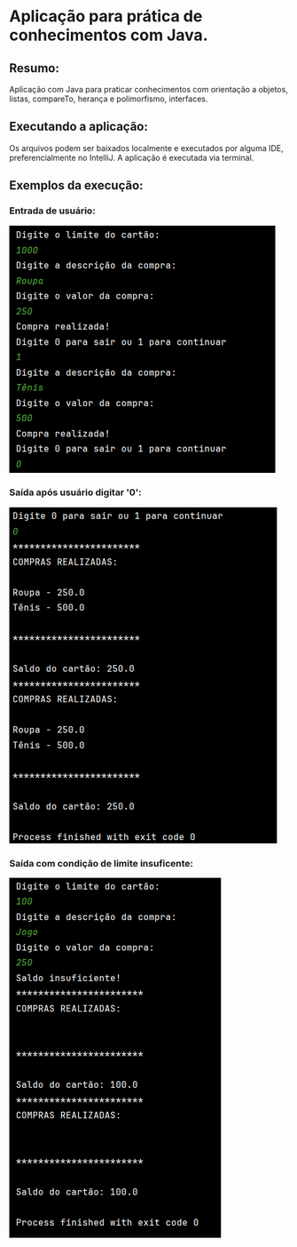 # Aplicação para prática de conhecimentos com Java.
## Resumo:
Aplicação com Java para praticar conhecimentos com orientação a objetos, listas, compareTo, herança e polimorfismo, interfaces.

## Executando a aplicação:
Os arquivos podem ser baixados localmente e executados por alguma IDE, preferencialmente no IntelliJ. A aplicação é executada via terminal.

## Exemplos da execução:
### Entrada de usuário:
![img.png](img/img.png)

### Saída após usuário digitar '0':
![img.png](img/img2.png)

### Saída com condição de limite insuficente:
![img.png](img/img3.png)